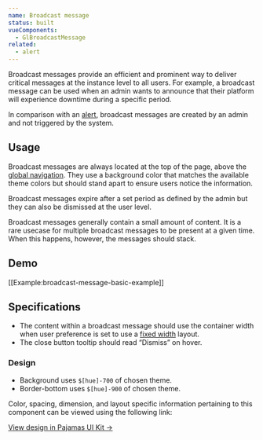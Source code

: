 ```yaml
---
name: Broadcast message
status: built
vueComponents:
  - GlBroadcastMessage
related:
  - alert
---
```


Broadcast messages provide an efficient and prominent way to deliver critical messages at the instance level to all users. For example, a broadcast message can be used when an admin wants to announce that their platform will experience downtime during a specific period.

In comparison with an [alert](/components/alert), broadcast messages are created by an admin and not triggered by the system.

## Usage

Broadcast messages are always located at the top of the page, above the [global navigation](/regions/navigation). They use a background color that matches the available theme colors but should stand apart to ensure users notice the information.

Broadcast messages expire after a set period as defined by the admin but they can also be dismissed at the user level.

Broadcast messages generally contain a small amount of content. It is a rare usecase for multiple broadcast messages to be present at a given time. When this happens, however, the messages should stack.

## Demo

[[Example:broadcast-message-basic-example]]

## Specifications

* The content within a broadcast message should use the container width when user preference is set to use a [fixed width](https://docs.gitlab.com/ee/user/profile/preferences.html#layout-width) layout.
* The close button tooltip should read “Dismiss” on hover.

### Design

* Background uses `$[hue]-700` of chosen theme.
* Border-bottom uses `$[hue]-900` of chosen theme.

Color, spacing, dimension, and layout specific information pertaining to this component can be viewed using the following link:

[View design in Pajamas UI Kit →](https://www.figma.com/file/qEddyqCrI7kPSBjGmwkZzQ/Pajamas-UI-Kit-Beta?node-id=1501%3A1583)
